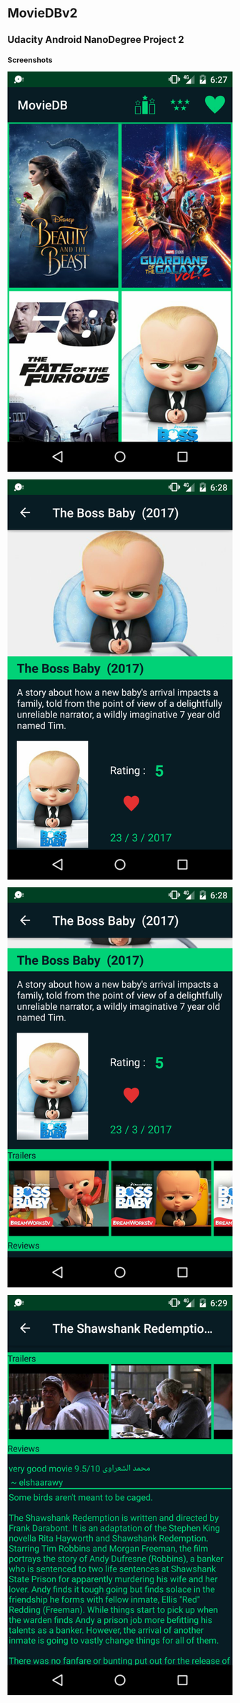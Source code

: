 # MovieDBv2
## Udacity Android NanoDegree Project 2

### Screenshots

![Home Screen](Screenshot_1.png "Home Screen")

![Details Screen 1](Screenshot_2.png "Details Screen 1")

![Details Screen 2](Screenshot_3.png "Details Screen 2")

![Details Screen 3](Screenshot_4.png "Details Screen 3")
